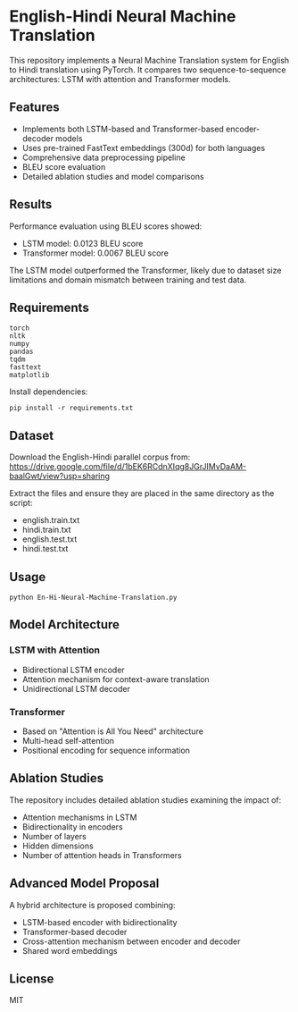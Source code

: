 # English-Hindi Neural Machine Translation

This repository implements a Neural Machine Translation system for English to Hindi translation using PyTorch. It compares two sequence-to-sequence architectures: LSTM with attention and Transformer models.

## Features

- Implements both LSTM-based and Transformer-based encoder-decoder models
- Uses pre-trained FastText embeddings (300d) for both languages
- Comprehensive data preprocessing pipeline
- BLEU score evaluation
- Detailed ablation studies and model comparisons

## Results

Performance evaluation using BLEU scores showed:
- LSTM model: 0.0123 BLEU score
- Transformer model: 0.0067 BLEU score

The LSTM model outperformed the Transformer, likely due to dataset size limitations and domain mismatch between training and test data.

## Requirements

```
torch
nltk
numpy
pandas
tqdm
fasttext
matplotlib
```

Install dependencies:
```
pip install -r requirements.txt
```

## Dataset

Download the English-Hindi parallel corpus from:
https://drive.google.com/file/d/1bEK6RCdnXIqg8JGrJIMvDaAM-baalGwt/view?usp=sharing

Extract the files and ensure they are placed in the same directory as the script:
- english.train.txt
- hindi.train.txt
- english.test.txt
- hindi.test.txt

## Usage

```
python En-Hi-Neural-Machine-Translation.py
```

## Model Architecture

### LSTM with Attention
- Bidirectional LSTM encoder
- Attention mechanism for context-aware translation
- Unidirectional LSTM decoder

### Transformer
- Based on "Attention is All You Need" architecture
- Multi-head self-attention
- Positional encoding for sequence information

## Ablation Studies

The repository includes detailed ablation studies examining the impact of:
- Attention mechanisms in LSTM
- Bidirectionality in encoders
- Number of layers
- Hidden dimensions
- Number of attention heads in Transformers

## Advanced Model Proposal

A hybrid architecture is proposed combining:
- LSTM-based encoder with bidirectionality
- Transformer-based decoder
- Cross-attention mechanism between encoder and decoder
- Shared word embeddings

## License

MIT
